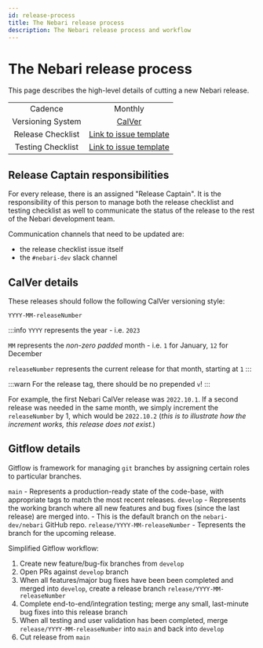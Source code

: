 ```yaml
---
id: release-process
title: The Nebari release process
description: The Nebari release process and workflow
---
```


# The Nebari release process

This page describes the high-level details of cutting a new Nebari release.

|                   |                                                                                                                                                                                                  |
| :---------------: | :----------------------------------------------------------------------------------------------------------------------------------------------------------------------------------------------: |
|      Cadence      |                                                                                             Monthly                                                                                              |
| Versioning System |                                                                                    [CalVer](#calver-details)                                                                                     |
| Release Checklist |     [Link to issue template](https://github.com/nebari-dev/nebari/issues/new?assignees=&labels=type%3A+release+%F0%9F%8F%B7&template=release-checklist.md&title=%5BRELEASE%5D+%3Cversion%3E)     |
| Testing Checklist | [Link to issue template](https://github.com/nebari-dev/nebari/issues/new?assignees=&labels=type%3A+release+%F0%9F%8F%B7&template=testing-checklist.md&title=Testing+checklist+for+%3Cversion%3E) |

## Release Captain responsibilities

For every release, there is an assigned "Release Captain". It is the responsibility of this person to manage both the release checklist and testing checklist as well to communicate the status of the release to the rest of the Nebari development team.

Communication channels that need to be updated are:

- the release checklist issue itself
- the `#nebari-dev` slack channel

## CalVer details

These releases should follow the following CalVer versioning style:

```
YYYY-MM-releaseNumber
```

:::info
`YYYY` represents the year - i.e. `2023`

`MM` represents the _non-zero padded_ month - i.e. `1` for January, `12` for December

`releaseNumber` represents the current release for that month, starting at `1`
:::

:::warn
For the release tag, there should be no prepended `v`!
:::

For example, the first Nebari CalVer release was `2022.10.1`. If a second release was needed in the same month, we simply increment the `releaseNumber` by 1, which would be `2022.10.2` (_this is to illustrate how the increment works, this release does not exist._)

## Gitflow details

Gitflow is framework for managing `git` branches by assigning certain roles to particular branches.

`main` - Represents a production-ready state of the code-base, with appropriate tags to match the most recent releases.
`develop` - Represents the working branch where all new features and bug fixes (since the last release) are merged into. - This is the default branch on the `nebari-dev/nebari` GitHub repo.
`release/YYYY-MM-releaseNumber` - Tepresents the branch for the upcoming release.

Simplified Gitflow workflow:

1. Create new feature/bug-fix branches from `develop`
2. Open PRs against `develop` branch
3. When all features/major bug fixes have been been completed and merged into `develop`, create a release branch `release/YYYY-MM-releaseNumber`
4. Complete end-to-end/integration testing; merge any small, last-minute bug fixes into this release branch
5. When all testing and user validation has been completed, merge `release/YYYY-MM-releaseNumber` into `main` and back into `develop`
6. Cut release from `main`

